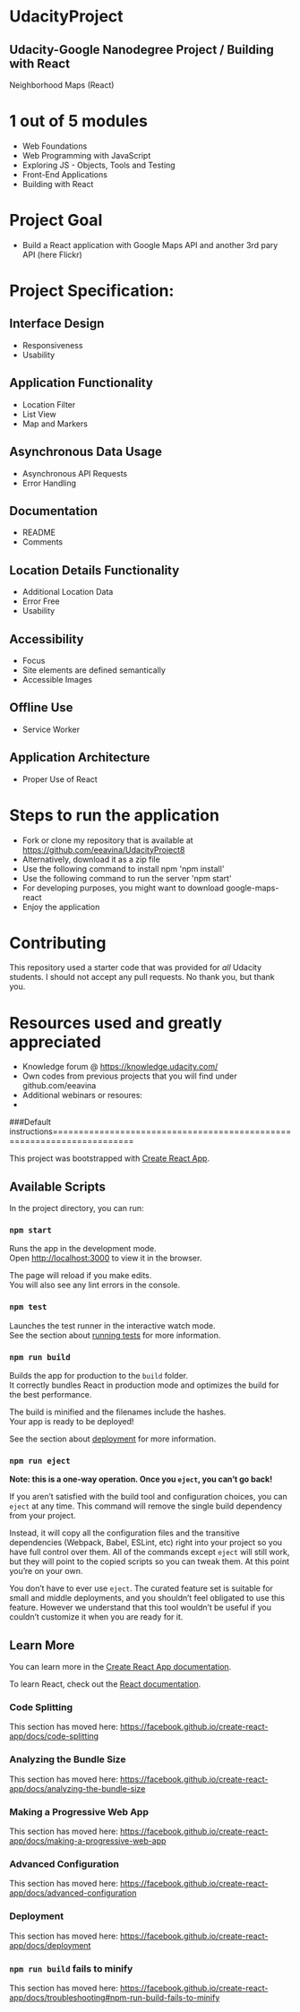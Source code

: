 # UdacityProject
## Udacity-Google Nanodegree Project / Building with React
Neighborhood Maps (React)

# 1 out of 5 modules
* Web Foundations
* Web Programming with JavaScript
* Exploring JS - Objects, Tools and Testing
* Front-End Applications
* Building with React

# Project Goal
* Build a React application with Google Maps API and another 3rd pary API (here Flickr)

# Project Specification:
## Interface Design
* Responsiveness
* Usability
## Application Functionality
* Location Filter
* List View
* Map and Markers
## Asynchronous Data Usage
* Asynchronous API Requests
* Error Handling
## Documentation
* README
* Comments
## Location Details Functionality
* Additional Location Data
* Error Free
* Usability
## Accessibility
* Focus
* Site elements are defined semantically
* Accessible Images
## Offline Use
* Service Worker
## Application Architecture
* Proper Use of React

# Steps to run the application
* Fork or clone my repository that is available at https://github.com/eeavina/UdacityProject8
* Alternatively, download it as a zip file
* Use the following command to install npm 'npm install'
* Use the following command to run the server 'npm start'
* For developing purposes, you might want to download google-maps-react
* Enjoy the application

# Contributing
This repository used a starter code that was provided for _all_ Udacity students. I should not accept any pull requests. No thank you, but thank you.

# Resources used and greatly appreciated
* Knowledge forum @ https://knowledge.udacity.com/
* Own codes from previous projects that you will find under github.com/eeavina 
* Additional webinars or resoures:
* 


###Default instructions======================================================================

This project was bootstrapped with [Create React App](https://github.com/facebook/create-react-app).

## Available Scripts

In the project directory, you can run:

### `npm start`

Runs the app in the development mode.<br>
Open [http://localhost:3000](http://localhost:3000) to view it in the browser.

The page will reload if you make edits.<br>
You will also see any lint errors in the console.

### `npm test`

Launches the test runner in the interactive watch mode.<br>
See the section about [running tests](https://facebook.github.io/create-react-app/docs/running-tests) for more information.

### `npm run build`

Builds the app for production to the `build` folder.<br>
It correctly bundles React in production mode and optimizes the build for the best performance.

The build is minified and the filenames include the hashes.<br>
Your app is ready to be deployed!

See the section about [deployment](https://facebook.github.io/create-react-app/docs/deployment) for more information.

### `npm run eject`

**Note: this is a one-way operation. Once you `eject`, you can’t go back!**

If you aren’t satisfied with the build tool and configuration choices, you can `eject` at any time. This command will remove the single build dependency from your project.

Instead, it will copy all the configuration files and the transitive dependencies (Webpack, Babel, ESLint, etc) right into your project so you have full control over them. All of the commands except `eject` will still work, but they will point to the copied scripts so you can tweak them. At this point you’re on your own.

You don’t have to ever use `eject`. The curated feature set is suitable for small and middle deployments, and you shouldn’t feel obligated to use this feature. However we understand that this tool wouldn’t be useful if you couldn’t customize it when you are ready for it.

## Learn More

You can learn more in the [Create React App documentation](https://facebook.github.io/create-react-app/docs/getting-started).

To learn React, check out the [React documentation](https://reactjs.org/).

### Code Splitting

This section has moved here: https://facebook.github.io/create-react-app/docs/code-splitting

### Analyzing the Bundle Size

This section has moved here: https://facebook.github.io/create-react-app/docs/analyzing-the-bundle-size

### Making a Progressive Web App

This section has moved here: https://facebook.github.io/create-react-app/docs/making-a-progressive-web-app

### Advanced Configuration

This section has moved here: https://facebook.github.io/create-react-app/docs/advanced-configuration

### Deployment

This section has moved here: https://facebook.github.io/create-react-app/docs/deployment

### `npm run build` fails to minify

This section has moved here: https://facebook.github.io/create-react-app/docs/troubleshooting#npm-run-build-fails-to-minify
